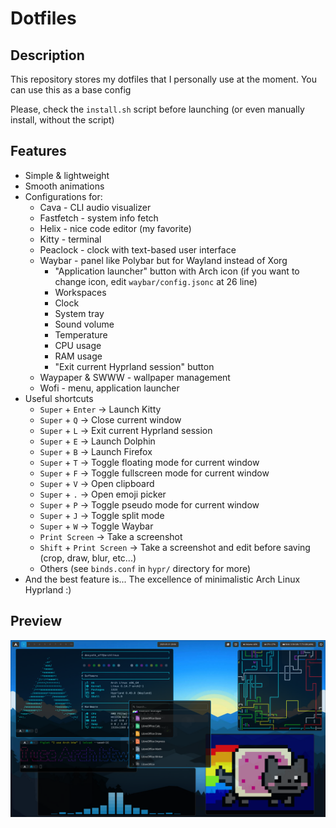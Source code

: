 # Dotfiles

## Description

This repository stores my dotfiles that I personally use at the moment. You can use this as a base config

Please, check the `install.sh` script before launching (or even manually install, without the script)

## Features

* Simple & lightweight
* Smooth animations
* Configurations for:
    + Cava - CLI audio visualizer
    + Fastfetch - system info fetch
    + Helix - nice code editor (my favorite)
    + Kitty - terminal
    + Peaclock - clock with text-based user interface
    + Waybar - panel like Polybar but for Wayland instead of Xorg
        - "Application launcher" button with Arch icon (if you want to change icon, edit `waybar/config.jsonc` at 26 line)
        - Workspaces
        - Clock
        - System tray
        - Sound volume
        - Temperature
        - CPU usage
        - RAM usage
        - "Exit current Hyprland session" button
    + Waypaper & SWWW - wallpaper management
    + Wofi - menu, application launcher
* Useful shortcuts
    + `Super` + `Enter` -> Launch Kitty
    + `Super` + `Q` -> Close current window
    + `Super` + `L` -> Exit current Hyprland session
    + `Super` + `E` -> Launch Dolphin
    + `Super` + `B` -> Launch Firefox
    + `Super` + `T` -> Toggle floating mode for current window
    + `Super` + `F` -> Toggle fullscreen mode for current window
    + `Super` + `V` -> Open clipboard
    + `Super` + `.` -> Open emoji picker
    + `Super` + `P` -> Toggle pseudo mode for current window
    + `Super` + `J` -> Toggle split mode
    + `Super` + `W` -> Toggle Waybar
    + `Print Screen` -> Take a screenshot
    + `Shift` + `Print Screen` -> Take a screenshot and edit before saving (crop, draw, blur, etc...)
    + Others (see `binds.conf` in `hypr/` directory for more)
* And the best feature is... The excellence of minimalistic Arch Linux Hyprland :)

## Preview

![](preview.png)
